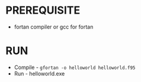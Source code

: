 # PREREQUISITE

- fortan compiler or gcc for fortan

# RUN

- Compile - `gfortan -o helloworld helloworld.f95`
- Run - helloworld.exe
